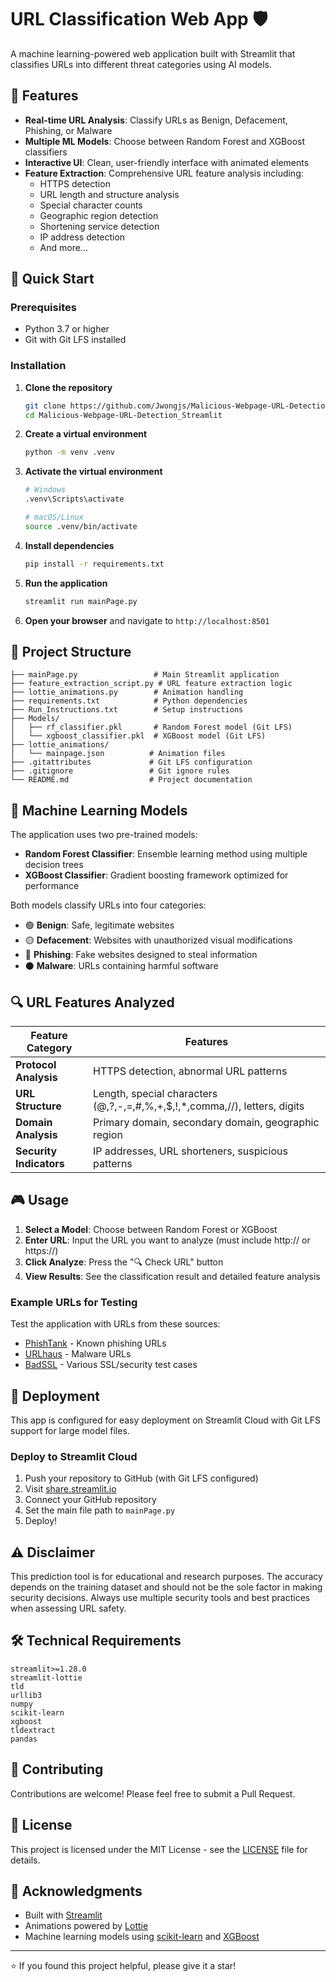 # URL Classification Web App 🛡️

A machine learning-powered web application built with Streamlit that classifies URLs into different threat categories using AI models.

## 🎯 Features

- **Real-time URL Analysis**: Classify URLs as Benign, Defacement, Phishing, or Malware
- **Multiple ML Models**: Choose between Random Forest and XGBoost classifiers
- **Interactive UI**: Clean, user-friendly interface with animated elements
- **Feature Extraction**: Comprehensive URL feature analysis including:
  - HTTPS detection
  - URL length and structure analysis
  - Special character counts
  - Geographic region detection
  - Shortening service detection
  - IP address detection
  - And more...

## 🚀 Quick Start

### Prerequisites
- Python 3.7 or higher
- Git with Git LFS installed

### Installation

1. **Clone the repository**
   ```bash
   git clone https://github.com/Jwongjs/Malicious-Webpage-URL-Detection_Streamlit.git
   cd Malicious-Webpage-URL-Detection_Streamlit
   ```

2. **Create a virtual environment**
   ```bash
   python -m venv .venv
   ```

3. **Activate the virtual environment**
   ```bash
   # Windows
   .venv\Scripts\activate
   
   # macOS/Linux
   source .venv/bin/activate
   ```

4. **Install dependencies**
   ```bash
   pip install -r requirements.txt
   ```

5. **Run the application**
   ```bash
   streamlit run mainPage.py
   ```

6. **Open your browser** and navigate to `http://localhost:8501`

## 📁 Project Structure

```
├── mainPage.py                 # Main Streamlit application
├── feature_extraction_script.py # URL feature extraction logic
├── lottie_animations.py        # Animation handling
├── requirements.txt            # Python dependencies
├── Run_Instructions.txt        # Setup instructions
├── Models/
│   ├── rf_classifier.pkl       # Random Forest model (Git LFS)
│   └── xgboost_classifier.pkl  # XGBoost model (Git LFS)
├── lottie_animations/
│   └── mainpage.json          # Animation files
├── .gitattributes             # Git LFS configuration
├── .gitignore                 # Git ignore rules
└── README.md                  # Project documentation
```

## 🧠 Machine Learning Models

The application uses two pre-trained models:

- **Random Forest Classifier**: Ensemble learning method using multiple decision trees
- **XGBoost Classifier**: Gradient boosting framework optimized for performance

Both models classify URLs into four categories:
- 🟢 **Benign**: Safe, legitimate websites
- 🟡 **Defacement**: Websites with unauthorized visual modifications
- 🔴 **Phishing**: Fake websites designed to steal information
- ⚫ **Malware**: URLs containing harmful software

## 🔍 URL Features Analyzed

| Feature Category | Features |
|------------------|----------|
| **Protocol Analysis** | HTTPS detection, abnormal URL patterns |
| **URL Structure** | Length, special characters (@,?,-,=,#,%,+,$,!,*,comma,//), letters, digits |
| **Domain Analysis** | Primary domain, secondary domain, geographic region |
| **Security Indicators** | IP addresses, URL shorteners, suspicious patterns |

## 🎮 Usage

1. **Select a Model**: Choose between Random Forest or XGBoost
2. **Enter URL**: Input the URL you want to analyze (must include http:// or https://)
3. **Click Analyze**: Press the "🔍 Check URL" button
4. **View Results**: See the classification result and detailed feature analysis

### Example URLs for Testing

Test the application with URLs from these sources:
- [PhishTank](https://phishtank.org/) - Known phishing URLs
- [URLhaus](https://urlhaus.abuse.ch/browse/) - Malware URLs
- [BadSSL](https://badssl.com/) - Various SSL/security test cases

## 🚀 Deployment

This app is configured for easy deployment on Streamlit Cloud with Git LFS support for large model files.

### Deploy to Streamlit Cloud

1. Push your repository to GitHub (with Git LFS configured)
2. Visit [share.streamlit.io](https://share.streamlit.io)
3. Connect your GitHub repository
4. Set the main file path to `mainPage.py`
5. Deploy!

## ⚠️ Disclaimer

This prediction tool is for educational and research purposes. The accuracy depends on the training dataset and should not be the sole factor in making security decisions. Always use multiple security tools and best practices when assessing URL safety.

## 🛠️ Technical Requirements

```
streamlit>=1.28.0
streamlit-lottie
tld
urllib3
numpy
scikit-learn
xgboost
tldextract
pandas
```

## 🤝 Contributing

Contributions are welcome! Please feel free to submit a Pull Request.

## 📄 License

This project is licensed under the MIT License - see the [LICENSE](LICENSE) file for details.

## 🙏 Acknowledgments

- Built with [Streamlit](https://streamlit.io/)
- Animations powered by [Lottie](https://lottiefiles.com/)
- Machine learning models using [scikit-learn](https://scikit-learn.org/) and [XGBoost](https://xgboost.readthedocs.io/)

---

⭐ If you found this project helpful, please give it a star!
